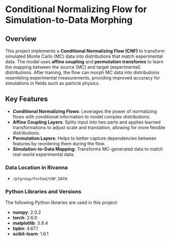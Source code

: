 # Conditional Normalizing Flow for Simulation-to-Data Morphing

## Overview
This project implements a **Conditional Normalizing Flow (CNF)** to transform simulated Monte Carlo (MC) data into distributions that match experimental data. The model uses **affine coupling** and **permutation transforms** to learn the mapping between the source (MC) and target (experimental) distributions. After training, the flow can morph MC data into distributions resembling experimental measurements, providing improved accuracy for simulations in fields such as particle physics.

## Key Features
- **Conditional Normalizing Flows**: Leverages the power of normalizing flows with conditional information to model complex distributions.
- **Affine Coupling Layers**: Splits input into two parts and applies learned transformations to adjust scale and translation, allowing for more flexible distributions.
- **Permutation Layers**: Helps to better capture dependencies between features by reordering them during the flow.
- **Simulation-to-Data Mapping**: Transforms MC-generated data to match real-world experimental data.

### Data Location in Rivanna
- `/ptgroup/Forhad/CNF_DATA`

### Python Libraries and Versions

The following Python libraries are used in this project:

- **numpy**: 2.0.2
- **torch**: 2.6.0
- **matplotlib**: 3.9.4
- **tqdm**: 4.67.1
- **scikit-learn**: 1.6.1
